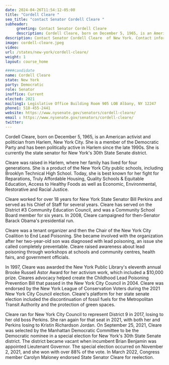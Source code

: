 ```yaml
---
date: 2024-04-26T11:54:12-05:00
title: "Cordell Cleare "
seo_title: "contact Senator Cordell Cleare "
subheader:
     greeting: Contact Senator Cordell Cleare 
     description: Cordell Cleare, born on December 5, 1965, is an American activist and politician from Harlem, New York City. She is a member of the Democratic Party and has been politically active in Harlem since the late 1990s. She is currently the state senator for New York's 30th State Senate district.
description: Contact Senator Cordell Cleare  of New York. Contact information for Cordell Cleare  includes email address, phone number, and mailing address.
image: cordell-cleare.jpeg
video:
url: /states/new-york/cordell-cleare/
weight: 1
layout: course_home

####candidate
name: Cordell Cleare 
state: New York
party: Democratic
role: Senator
inoffice: Current
elected: 2021
mailing1: Legislative Office Building Room 905 LOB Albany, NY 12247
phone1: 518-455-2441
website: https://www.nysenate.gov/senators/cordell-cleare/
email : https://www.nysenate.gov/senators/cordell-cleare/
twitter: 
---
```

Cordell Cleare, born on December 5, 1965, is an American activist and politician from Harlem, New York City. She is a member of the Democratic Party and has been politically active in Harlem since the late 1990s. She is currently the state senator for New York's 30th State Senate district.

Cleare was raised in Harlem, where her family has lived for four generations. She is a product of the New York City public schools, including Brooklyn Technical High School. Today, she is best known for her fight for Reparations, Truly Affordable Housing, Quality Schools & Equitable Education, Access to Healthy Foods as well as Economic, Environmental, Restorative and Racial Justice.

Cleare worked for over 18 years for New York State Senator Bill Perkins and served as his Chief of Staff for several years. Cleare has served on the District #3 Community Education Council, and was a Community School Board member for six years. In 2008, Cleare campaigned for then-Senator Barack Obama's presidential run.

Cleare was a tenant organizer and then the Chair of the New York City Coalition to End Lead Poisoning. She became involved with the organization after her two-year-old son was diagnosed with lead poisoning, an issue she called completely preventable. Cleare raised awareness about lead poisoning through workshops at schools and community centres, health fairs, and government officials.

In 1997, Cleare was awarded the New York Public Library's eleventh annual Brooke Russell Astor Award for her activism work, which included a $10,000 prize. Cleares advocacy helped create the Childhood Lead Poisoning Prevention Bill that passed in the New York City Council in 2004. Cleare was endorsed by the New York League of Conservation Voters during the 2021 New York City Council election. Cleare's platform for her state senate election included the discontinuation of fossil fuels for the Metropolitan Transit Authority and the protection of green spaces.

Cleare ran for New York City Council to represent District 9 in 2017, losing to her old boss Perkins. She ran again for that seat in 2021, with both her and Perkins losing to Kristin Richardson Jordan. On September 25, 2021, Cleare was selected by the Manhattan Democratic Committee to be the Democratic nominee in a special election for New York's 30th State Senate district. The district became vacant when incumbent Brian Benjamin was appointed Lieutenant Governor. The special election occurred on November 2, 2021, and she won with over 88% of the vote. In March 2022, Congress member Carolyn Maloney endorsed State Senator Cleare for reelection.

